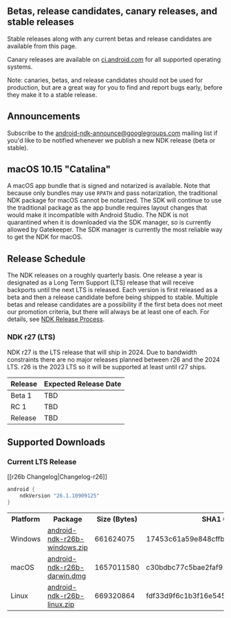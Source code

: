 ## Betas, release candidates, canary releases, and stable releases

Stable releases along with any current betas and release candidates are available from this page.

Canary releases are available on [ci.android.com](https://ci.android.com/builds/branches/aosp-master-ndk/grid?) for all supported operating systems.

Note: canaries, betas, and release candidates should not be used for production, but are a great way for you to find and report bugs early, before they make it to a stable release.

## Announcements

Subscribe to the [android-ndk-announce@googlegroups.com](https://groups.google.com/g/android-ndk-announce) mailing list if you'd like to be notified whenever we publish a new NDK release (beta or stable).

## macOS 10.15 "Catalina"

A macOS app bundle that is signed and notarized is available. Note that because only bundles may use `RPATH` and pass notarization, the traditional NDK package for macOS cannot be notarized. The SDK will continue to use the traditional package as the app bundle requires layout changes that would make it incompatible with Android Studio. The NDK is not quarantined when it is downloaded via the SDK manager, so is currently allowed by Gatekeeper. The SDK manager is currently the most reliable way to get the NDK for macOS.

## Release Schedule

The NDK releases on a roughly quarterly basis. One release a year is designated
as a Long Term Support (LTS) release that will receive backports until the next
LTS is released. Each version is first released as a beta and then a release
candidate before being shipped to stable. Multiple betas and release candidates
are a possibility if the first beta does not meet our promotion criteria, but
there will always be at least one of each. For details, see [NDK Release
Process](/android/ndk/wiki/NDK-Release-Process).

### NDK r27 (LTS)

NDK r27 is the LTS release that will ship in 2024. Due to bandwidth constraints
there are no major releases planned between r26 and the 2024 LTS. r26 is the
2023 LTS so it will be supported at least until r27 ships.

Release | Expected Release Date
------- | ---------------------
Beta 1  | TBD
RC 1    | TBD
Release | TBD

## Supported Downloads

### Current LTS Release

[[r26b Changelog|Changelog-r26]]

```gradle
android {
    ndkVersion "26.1.10909125"
}
```

<table>
  <tr>
    <th>Platform</th>
    <th>Package</th>
    <th>Size (Bytes)</th>
    <th>SHA1 Checksum</th>
  </tr>
  <tr>
    <td>Windows</td>
    <td><a href="https://dl.google.com/android/repository/android-ndk-r26b-windows.zip">android-ndk-r26b-windows.zip</a></td>
    <td>661624075</td>
    <td>17453c61a59e848cffb8634f2c7b322417f1732e</td>
  </tr>
  <tr>
    <td>macOS</td>
    <td><a href="https://dl.google.com/android/repository/android-ndk-r26b-darwin.dmg">android-ndk-r26b-darwin.dmg</a></td>
    <td>1657011580</td>
    <td>c30bdbc77c5bae2faf912591611640ac4d3c2331</td>
  </tr>
  <tr>
    <td>Linux</td>
    <td><a href="https://dl.google.com/android/repository/android-ndk-r26b-linux.zip">android-ndk-r26b-linux.zip</a></td>
    <td>669320864</td>
    <td>fdf33d9f6c1b3f16e5459d53a82c7d2201edbcc4</td>
  </tr>
</table>

